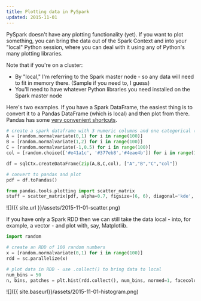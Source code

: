 ```yaml
---
title: Plotting data in PySpark
updated: 2015-11-01
---
```


PySpark doesn't have any plotting functionality (yet). If you want to plot something, you can bring the data out of the Spark Context and into your "local" Python session, where you can deal with it using any of Python's many plotting libraries.

Note that if you're on a cluster:

* By "local," I'm referring to the Spark master node - so any data will need to fit in memory there. (Sample if you need to, I guess)
* You'll need to have whatever Python libraries you need installed on the Spark master node

Here's two examples. If you have a Spark DataFrame, the easiest thing is to convert it to a Pandas DataFrame (which is local) and then plot from there. Pandas has some [very convenient shortcuts](http://pandas.pydata.org/pandas-docs/version/0.15.0/visualization.html#visualization-scatter-matrix).

```python
# create a spark dataframe with 3 numeric columns and one categorical (colour)
A = [random.normalvariate(0,1) for i in range(100)]
B = [random.normalvariate(1,2) for i in range(100)]
C = [random.normalvariate(-1,0.5) for i in range(100)]
col = [random.choice(['#e41a1c', '#377eb8','#4eae4b']) for i in range(100)]

df = sqlCtx.createDataFrame(zip(A,B,C,col), ["A","B","C","col"])

# convert to pandas and plot
pdf = df.toPandas()

from pandas.tools.plotting import scatter_matrix
stuff = scatter_matrix(pdf, alpha=0.7, figsize=(6, 6), diagonal='kde', color=pdf.col)
```
![]({{ site.url }}/assets/2015-11-01-scatter.png)


If you have only a Spark RDD then we can still take the data local - into, for example, a vector - and plot with, say, Matplotlib.


```python
import random

# create an RDD of 100 random numbers
x = [random.normalvariate(0,1) for i in range(100)]
rdd = sc.parallelize(x)

# plot data in RDD - use .collect() to bring data to local
num_bins = 50
n, bins, patches = plt.hist(rdd.collect(), num_bins, normed=1, facecolor='green', alpha=0.5)
```

![]({{ site.baseurl}}/assets/2015-11-01-histogram.png)
